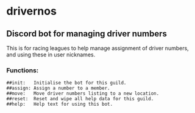 # drivernos
## Discord bot for managing driver numbers

This is for racing leagues to help manage assignment of driver numbers, and using these in user nicknames.

### Functions:
```
##init:   Initialise the bot for this guild.
##assign: Assign a number to a member.
##move:   Move driver numbers listing to a new location.
##reset:  Reset and wipe all help data for this guild.
##help:   Help text for using this bot.
```